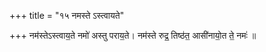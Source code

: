 +++
title = "१५ नमस्ते ऽस्त्वायते"

+++
नम॑स्तेऽस्त्वाय॒ते नमो॑ अस्तु पराय॒ते। नम॑स्ते रुद्र॒ तिष्ठ॑त॒ आसी॑नायो॒त ते॒ नमः॑ ॥